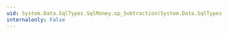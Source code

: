 ```yaml
---
uid: System.Data.SqlTypes.SqlMoney.op_Subtraction(System.Data.SqlTypes.SqlMoney,System.Data.SqlTypes.SqlMoney)
internalonly: False
---
```

